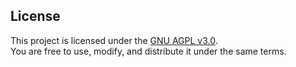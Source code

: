 
## License

This project is licensed under the [GNU AGPL v3.0](./LICENSE).  
You are free to use, modify, and distribute it under the same terms.

